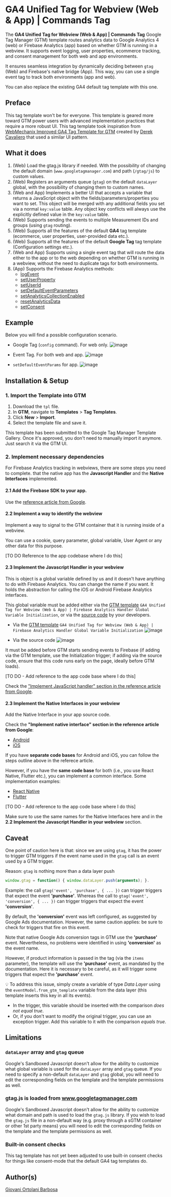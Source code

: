#  GA4 Unified Tag for Webview (Web & App) | Commands Tag
The **GA4 Unified Tag for Webview (Web & App) | Commands Tag** Google Tag Manager (GTM) template routes analytics data to Google Analytics 4 (web) or Firebase Analytics (app) based on whether GTM is running in a webview. It supports event logging, user properties, ecommerce tracking, and consent management for both web and app environments.

It ensures seamless integration by dynamically deciding between `gtag` (Web) and Firebase's native bridge (App). This way, you can use a single event tag to track both environments (app and web).

You can also replace the existing GA4 default tag template with this one.

## Preface
This tag template won't be for everyone. This template is geared more toward GTM power users with advanced implementation practices that require a more robust UI. This tag template took inspiration from [WebMechanix Improved GA4 Tag Template for GTM](https://github.com/WebMechanix/gtm-improved-ga4) created by [Derek Cavaliero](https://github.com/derekcavaliero) that used a similar UI pattern.

## What it does

1. (Web) Load the gtag.js library if needed. With the possibility of changing the default domain (`www.googletagmanager.com`) and path (`/gtag/js`) to custom values.
2. (Web) Registers an arguments queue (`gtag`) on the default `dataLayer` global, with the possibility of changing them to custom names.
3. (Web and App) Implements a better UI that accepts a variable that returns a JavaScript object with the fields/parameters/properties you want to set. This object will be merged with any additional fields you set via a normal `key:value` table. Any object key conflicts will always use the explicitly defined value in the `key:value` table.
5. (Web) Supports sending the events to multiple Measurement IDs and groups (using `gtag` routing).
6. (Web) Supports all the features of the default **GA4** tag template (ecommerce, user properties, user-provided data etc.).
7. (Web) Supports all the features of the default **Google Tag** tag template (Configuration settings etc.).
8. (Web and App) Supports using a single event tag that will route the data either to the app or to the web depending on whether GTM is running in a webview, without the need to duplicate tags for both environments.
9. (App) Supports the Firebase Analytics methods:
    - [logEvent](https://firebase.google.com/docs/reference/kotlin/com/google/firebase/analytics/FirebaseAnalytics?hl=en#logEvent(java.lang.String,android.os.Bundle))
    - [setUserProperty](https://firebase.google.com/docs/reference/kotlin/com/google/firebase/analytics/FirebaseAnalytics?hl=en#setUserProperty(java.lang.String,java.lang.String))
    - [setUserId](https://firebase.google.com/docs/reference/kotlin/com/google/firebase/analytics/FirebaseAnalytics?hl=en#setUserId(java.lang.String))
    - [setDefaultEventParameters](https://firebase.google.com/docs/reference/kotlin/com/google/firebase/analytics/FirebaseAnalytics?hl=en#setDefaultEventParameters(android.os.Bundle))
    - [setAnalyticsCollectionEnabled](https://firebase.google.com/docs/reference/kotlin/com/google/firebase/analytics/FirebaseAnalytics?hl=en#setAnalyticsCollectionEnabled(boolean))
    - [resetAnalyticsData](https://firebase.google.com/docs/reference/kotlin/com/google/firebase/analytics/FirebaseAnalytics?hl=en#resetAnalyticsData())
    - [setConsent](https://firebase.google.com/docs/reference/kotlin/com/google/firebase/analytics/FirebaseAnalytics?hl=en#setConsent(java.util.Map%3Ccom.google.firebase.analytics.FirebaseAnalytics.ConsentType,com.google.firebase.analytics.FirebaseAnalytics.ConsentStatus%3E))

## Example
Below you will find a possible configuration scenario.

- Google Tag (`config` command). For web only.
![image](https://github.com/user-attachments/assets/05711ae1-6089-4a3e-803f-219170629e7d)

- Event Tag. For both web and app.
![image](https://github.com/user-attachments/assets/eed75123-0f80-46ac-b225-5239c0730a59)

- `setDefaultEventParams` for app.
![image](https://github.com/user-attachments/assets/57a31f69-8cb4-435e-816d-f2e678de8a43)

## Installation & Setup
### 1. Import the Template into GTM
1. Download the `tpl` file.
2. In **GTM**, navigate to **Templates** > **Tag Templates**.
3. Click **New** > **Import**.
4. Select the template file and save it.

This template has been submitted to the Google Tag Manager Template Gallery. Once it's approved, you don't need to manually import it anymore. Just search it via the GTM UI.

### 2. Implement necessary dependencies
For Firebase Analytics tracking in webviews, there are some steps you need to complete. that the native app has the **Javascript Handler** and the **Native Interfaces** implemented.

#### 2.1 Add the Firebase SDK to your app.
Use the [reference article from Google](https://firebase.google.com/docs/analytics/get-started).

#### 2.2 Implement a way to identify the webview
Implement a way to signal to the GTM container that it is running inside of a webview. 

You can use a cookie, query parameter, global variable, User Agent or any other data for this purpose.

[TO DO Reference to the app codebase where I do this]

#### 2.3 Implement the Javascript Handler in your webview
This is object is a global variable defined by us and it doesn't have anything to do with Firebase Analytics. You can change the name if you want. It holds the abstraction for calling the iOS or Android Firebase Analytics interfaces.

This global variable must be added either via the [GTM template](https://github.com/giovaniortolani/ga4-unified-tag-for-webview-web-app-firebase-analytics-handler-global-variable-initialization) `GA4 Unified Tag for Webview (Web & App) | Firebase Analytics Handler Global Variable Initialization`, or via the [source code](https://github.com/giovaniortolani/ga4-unified-tag-for-webview-web-app-firebase-analytics-handler-global-variable-initialization/blob/main/source-code-es6-version.js) by your developers.

- Via the [GTM template](https://github.com/giovaniortolani/ga4-unified-tag-for-webview-web-app-firebase-analytics-handler-global-variable-initialization) `GA4 Unified Tag for Webview (Web & App) | Firebase Analytics Handler Global Variable Initialization`
![image](https://github.com/user-attachments/assets/3182692b-2d72-404d-a1f4-10e6d122d572)

- Via the source code
![image](https://github.com/user-attachments/assets/edba2c6f-1f32-405d-ab50-69580ab55ab5)

It must be added before GTM starts sending events to Firebase (if adding via the GTM template, use the Initialization trigger; if adding via the source code, ensure that this code runs early on the page, ideally before GTM loads).

[TO DO - Add reference to the app code base where I do this]

Check the ["Implement JavaScript handler" section in the reference article from Google](https://firebase.google.com/docs/analytics/webview?platform=android#implement-javascript-handler).

#### 2.3 Implement the Native Interfaces in your webview

Add the Native Interface in your app source code.

Check the **"Implement native interface" section in the reference article from Google**:
- [Android](https://firebase.google.com/docs/analytics/webview?platform=android#implement_native_interface)
- [iOS](https://firebase.google.com/docs/analytics/webview?platform=ios#implement_native_interface)

If you have **separate code bases** for Android and iOS, you can follow the steps outline above in the referece article.

However, if you have the **same code base** for both (i.e., you use React Native, Flutter etc.), you can implement a common interface.
Some implementation examples:
- [React Native](https://github.com/react-native-webview/react-native-webview/blob/master/docs/Guide.md#the-windowreactnativewebviewpostmessage-method-and-onmessage-prop)
- [Flutter](https://stackoverflow.com/a/64429209/4043937)

[TO DO - Add reference to the app code base where I do this]

Make sure to use the same names for the Native Interfaces here and in the **2.2 Implement the Javascript Handler in your webview** section.

## Caveat

One point of caution here is that: since we are using `gtag`, it has the power to trigger GTM triggers if the event name used in the `gtag` call is an event used by a GTM trigger.

Reason: `gtag` is nothing more than a data layer push 
```js
window.gtag = function() { window.dataLayer.push(arguments); }.
```

Example: the call `gtag('event', 'purchase', { ... })` can trigger triggers that expect the event **'purchase'**. Whereas the call to `gtag('event', 'conversion', { ... })` can trigger triggers that expect the event **'conversion'**.

By default, the **'conversion'** event was left configured, as suggested by Google Ads documentation. However, the same caution applies: be sure to check for triggers that fire on this event.

Note that native Google Ads conversion tags in GTM use the **'purchase'** event. Nevertheless, no problems were identified in using **'conversion'** as the event name.

However, if product information is passed in the tag (via the `items` parameter), the template will use the **'purchase'** event, as mandated by the documentation. Here it is necessary to be careful, as it will trigger some triggers that expect the **'purchase'** event.

💡
To address this issue, simply create a variable of type *Data Layer* using the `eventModel.from_gtm_template` variable from the data layer (this template inserts this key in all its events).

- In the trigger, this variable should be inserted with the comparison *does not equal true*.
- Or, if you don't want to modify the original trigger, you can use an exception trigger. Add this variable to it with the comparison *equals true*.

## Limitations

### `dataLayer` array and `gtag` queue
Google's Sandboxed Javascript doesn't allow for the ability to customize what global variable is used for the `dataLayer` array and `gtag` queue. If you need to specify a non-default `dataLayer` and `gtag` global, you will need to edit the corresponding fields on the template and the template permissions as well.

### gtag.js is loaded from www.googletagmanager.com
Google's Sandboxed Javascript doesn't allow for the ability to customize what domain and path is used to load the `gtag.js` library. If you wish to load the `gtag.js` file in a non-default way (e.g. proxy through a sGTM container or other 1st party means) you will need to edit the corresponding fields on the template and the template permissions as well.

### Built-in consent checks
This tag template has not yet been adjusted to use built-in consent checks for things like consent-mode that the default GA4 tag templates do.

## Author(s)
[Giovani Ortolani Barbosa](https://www.linkedin.com/in/giovani-ortolani-barbosa/)
